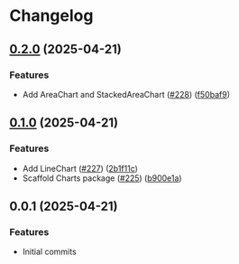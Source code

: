 # Changelog

## [0.2.0](https://github.com/jszymanowski/breeze/compare/charts@0.1.0...charts@0.2.0) (2025-04-21)


### Features

* Add AreaChart and StackedAreaChart ([#228](https://github.com/jszymanowski/breeze/issues/228)) ([f50baf9](https://github.com/jszymanowski/breeze/commit/f50baf92621b8330d09ce0e748a176e6d9b768f7))

## [0.1.0](https://github.com/jszymanowski/breeze/compare/charts@0.0.1...charts@0.1.0) (2025-04-21)


### Features

* Add LineChart ([#227](https://github.com/jszymanowski/breeze/issues/227)) ([2b1f11c](https://github.com/jszymanowski/breeze/commit/2b1f11c161e71a2d3c3eb46358b45390ae29a2b6))
* Scaffold Charts package ([#225](https://github.com/jszymanowski/breeze/issues/225)) ([b900e1a](https://github.com/jszymanowski/breeze/commit/b900e1a68d6a7a0823eabdd6afda77e1d1880d97))

## 0.0.1 (2025-04-21)

### Features

- Initial commits
